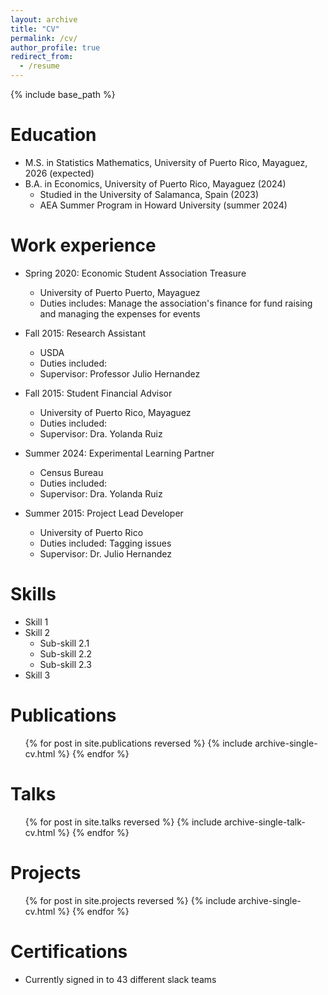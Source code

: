 ```yaml
---
layout: archive
title: "CV"
permalink: /cv/
author_profile: true
redirect_from:
  - /resume
---
```


{% include base_path %}

Education
======

* M.S. in Statistics Mathematics, University of Puerto Rico, Mayaguez, 2026  (expected)
* B.A. in Economics, University of Puerto Rico, Mayaguez (2024)
  * Studied in the University of Salamanca, Spain (2023)
  * AEA Summer Program in Howard University (summer 2024)

Work experience
======

* Spring 2020: Economic Student Association Treasure
  * University of Puerto Puerto, Mayaguez
  * Duties includes: Manage the association's finance for fund raising and managing the expenses for events

* Fall 2015: Research Assistant
  * USDA
  * Duties included:
  * Supervisor: Professor Julio Hernandez

* Fall 2015: Student Financial Advisor
  * University of Puerto Rico, Mayaguez
  * Duties included:
  * Supervisor: Dra. Yolanda Ruiz

* Summer 2024: Experimental Learning Partner
  * Census Bureau
  * Duties included:
  * Supervisor: Dra. Yolanda Ruiz

* Summer 2015: Project Lead Developer
  * University of Puerto Rico
  * Duties included: Tagging issues
  * Supervisor: Dr. Julio Hernandez
  
Skills
======

* Skill 1
* Skill 2
  * Sub-skill 2.1
  * Sub-skill 2.2
  * Sub-skill 2.3
* Skill 3

Publications
======

  <ul>{% for post in site.publications reversed %}
    {% include archive-single-cv.html %}
  {% endfor %}</ul>
  
Talks
======

  <ul>{% for post in site.talks reversed %}
    {% include archive-single-talk-cv.html  %}
  {% endfor %}</ul>
  
Projects
======

  <ul>{% for post in site.projects reversed %}
    {% include archive-single-cv.html %}
  {% endfor %}</ul>
  
Certifications
======

* Currently signed in to 43 different slack teams
